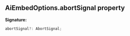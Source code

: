 
## AiEmbedOptions.abortSignal property

**Signature:**

```typescript
abortSignal?: AbortSignal;
```

